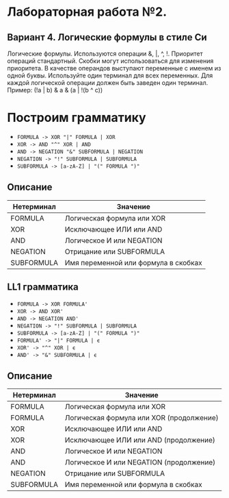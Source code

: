 # Лабораторная работа №2.
## Вариант 4. Логические формулы в стиле Си
Логические формулы. Используются операции &, |, ^, !. Приоритет
операций стандартный. Скобки могут использоваться для изменения
приоритета.
В качестве операндов выступают переменные с именем из одной буквы.
Используйте один терминал для всех переменных. Для каждой логической
операции должен быть заведен один терминал.
Пример: (!a | b) & a & (a | !(b ^ c))

# Построим грамматику

* `FORMULA -> XOR "|" FORMULA | XOR`
* `XOR -> AND "^" XOR | AND`
* `AND -> NEGATION "&" SUBFORMULA | NEGATION`
* `NEGATION -> "!" SUBFORMULA | SUBFORMULA`
* `SUBFORMULA -> [a-zA-Z] | "(" FORMULA ")"`

## Описание 

Нетерминал    | Значение
------------- | -------------
FORMULA  | Логическая формула или XOR
XOR | Исключающее ИЛИ или AND
AND | Логическое И или NEGATION
NEGATION | Отрицание или SUBFORMULA
SUBFORMULA | Имя переменной или формула в скобках

## LL1 грамматика

* `FORMULA -> XOR FORMULA'`
* `XOR -> AND XOR'`
* `AND -> NEGATION AND'`
* `NEGATION -> "!" SUBFORMULA | SUBFORMULA`
* `SUBFORMULA -> [a-zA-Z] | "(" FORMULA ")"`
* `FORMULA' -> "|" FORMULA | ϵ`
* `XOR' -> "^" XOR | ϵ`
* `AND' -> "&" SUBFORMULA | ϵ`

## Описание 

Нетерминал    | Значение
------------- | -------------
FORMULA  | Логическая формула или XOR
FORMULA  | Логическая формула или XOR (продолжение)
XOR | Исключающее ИЛИ или AND
XOR | Исключающее ИЛИ или AND (продолжение)
AND | Логическое И или NEGATION
AND | Логическое И или NEGATION (продолжение)
NEGATION | Отрицание или SUBFORMULA
SUBFORMULA | Имя переменной или формула в скобках


